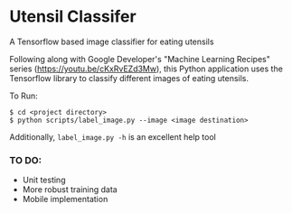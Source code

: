 # Utensil Classifer
A Tensorflow based image classifier for eating utensils

Following along with Google Developer's "Machine Learning Recipes" series (https://youtu.be/cKxRvEZd3Mw), this Python application uses the Tensorflow library to classify different images of eating utensils.

To Run:
```
$ cd <project directory>
$ python scripts/label_image.py --image <image destination>
```

Additionally, `label_image.py -h` is an excellent help tool

### TO DO:
- Unit testing
- More robust training data
- Mobile implementation
